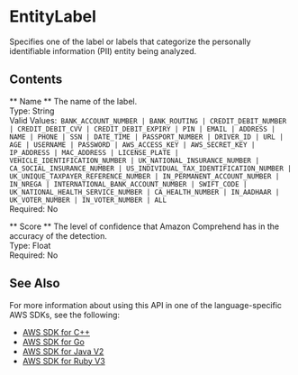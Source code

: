 # EntityLabel<a name="API_EntityLabel"></a>

Specifies one of the label or labels that categorize the personally identifiable information \(PII\) entity being analyzed\.

## Contents<a name="API_EntityLabel_Contents"></a>

 ** Name **   <a name="comprehend-Type-EntityLabel-Name"></a>
The name of the label\.  
Type: String  
Valid Values:` BANK_ACCOUNT_NUMBER | BANK_ROUTING | CREDIT_DEBIT_NUMBER | CREDIT_DEBIT_CVV | CREDIT_DEBIT_EXPIRY | PIN | EMAIL | ADDRESS | NAME | PHONE | SSN | DATE_TIME | PASSPORT_NUMBER | DRIVER_ID | URL | AGE | USERNAME | PASSWORD | AWS_ACCESS_KEY | AWS_SECRET_KEY | IP_ADDRESS | MAC_ADDRESS | LICENSE_PLATE | VEHICLE_IDENTIFICATION_NUMBER | UK_NATIONAL_INSURANCE_NUMBER | CA_SOCIAL_INSURANCE_NUMBER | US_INDIVIDUAL_TAX_IDENTIFICATION_NUMBER | UK_UNIQUE_TAXPAYER_REFERENCE_NUMBER | IN_PERMANENT_ACCOUNT_NUMBER | IN_NREGA | INTERNATIONAL_BANK_ACCOUNT_NUMBER | SWIFT_CODE | UK_NATIONAL_HEALTH_SERVICE_NUMBER | CA_HEALTH_NUMBER | IN_AADHAAR | UK_VOTER_NUMBER | IN_VOTER_NUMBER | ALL`   
Required: No

 ** Score **   <a name="comprehend-Type-EntityLabel-Score"></a>
The level of confidence that Amazon Comprehend has in the accuracy of the detection\.  
Type: Float  
Required: No

## See Also<a name="API_EntityLabel_SeeAlso"></a>

For more information about using this API in one of the language\-specific AWS SDKs, see the following:
+  [AWS SDK for C\+\+](https://docs.aws.amazon.com/goto/SdkForCpp/comprehend-2017-11-27/EntityLabel) 
+  [AWS SDK for Go](https://docs.aws.amazon.com/goto/SdkForGoV1/comprehend-2017-11-27/EntityLabel) 
+  [AWS SDK for Java V2](https://docs.aws.amazon.com/goto/SdkForJavaV2/comprehend-2017-11-27/EntityLabel) 
+  [AWS SDK for Ruby V3](https://docs.aws.amazon.com/goto/SdkForRubyV3/comprehend-2017-11-27/EntityLabel) 